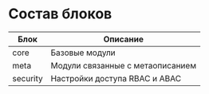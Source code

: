 # Состав блоков

| Блок      | Описание  
| ------------- | ------------------ 
| core | Базовые модули |
| meta | Модули связанные с метаописанием |
| security | Настройки доступа RBAC и ABAC |